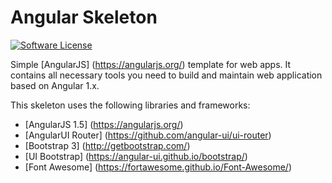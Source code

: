 # Angular Skeleton

[![Software License](https://img.shields.io/badge/license-MIT-brightgreen.svg?style=flat-square)](LICENSE)

Simple [AngularJS] (https://angularjs.org/) template for web apps. It contains all necessary tools you need to build and maintain web application based on Angular 1.x.

This skeleton uses the following libraries and frameworks:
* [AngularJS 1.5] (https://angularjs.org/)
* [AngularUI Router] (https://github.com/angular-ui/ui-router)
* [Bootstrap 3] (http://getbootstrap.com/)
* [UI Bootstrap] (https://angular-ui.github.io/bootstrap/)
* [Font Awesome] (https://fortawesome.github.io/Font-Awesome/)
